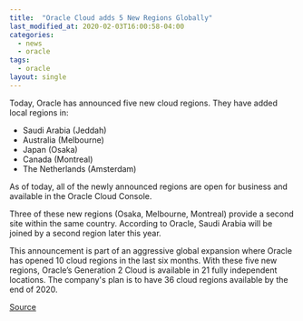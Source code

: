```yaml
---
title:  "Oracle Cloud adds 5 New Regions Globally"
last_modified_at: 2020-02-03T16:00:58-04:00
categories: 
  - news
  - oracle
tags:
  - oracle
layout: single
---
```

Today, Oracle has announced five new cloud regions. They have added local regions in:

* Saudi Arabia (Jeddah)
* Australia (Melbourne)
* Japan (Osaka)
* Canada (Montreal)
* The Netherlands (Amsterdam)

As of today, all of the newly announced regions are open for business and available in the Oracle Cloud Console.

Three of these new regions (Osaka, Melbourne, Montreal) provide a second site within the same country. According to Oracle, Saudi Arabia will be joined by a second region later this year.

This announcement is part of an aggressive global expansion where Oracle has opened 10 cloud regions in the last six months. With these five new regions, Oracle’s Generation 2 Cloud is available in 21 fully independent locations. The company's plan is to have 36 cloud regions available by the end of 2020.

[Source](https://blogs.oracle.com/cloud-infrastructure/oracle-builds-on-cloud-momentum-with-five-new-regions-worldwide)